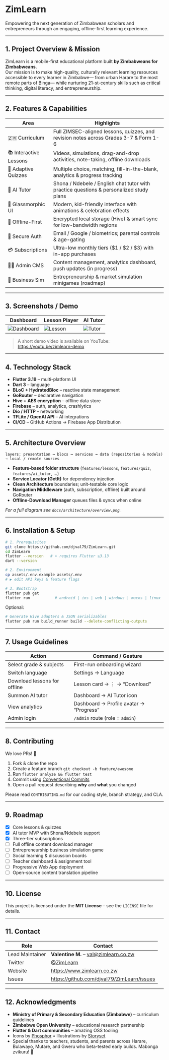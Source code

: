# ZimLearn

Empowering the next generation of Zimbabwean scholars and entrepreneurs through an engaging, offline-first learning experience.

---

## 1. Project Overview & Mission

ZimLearn is a mobile-first educational platform built **by Zimbabweans for Zimbabweans**.  
Our mission is to make high-quality, culturally relevant learning resources accessible to every learner in Zimbabwe— from urban Harare to the most remote parts of Binga— while nurturing 21-st-century skills such as critical thinking, digital literacy, and entrepreneurship.

---

## 2. Features & Capabilities

| Area | Highlights |
|------|------------|
| 🇿🇼 Curriculum | Full ZIMSEC-aligned lessons, quizzes, and revision notes across Grades 3-7 & Form 1-6 |
| 📚 Interactive Lessons | Videos, simulations, drag-and-drop activities, note-taking, offline downloads |
| 📝 Adaptive Quizzes | Multiple choice, matching, fill-in-the-blank, analytics & progress tracking |
| 🤖 AI Tutor | Shona / Ndebele / English chat tutor with practice questions & personalized study plans |
| 💎 Glassmorphic UI | Modern, kid-friendly interface with animations & celebration effects |
| 📡 Offline-First | Encrypted local storage (Hive) & smart sync for low-bandwidth regions |
| 🔐 Secure Auth | Email / Google / biometrics; parental controls & age-gating |
| 💳 Subscriptions | Ultra-low monthly tiers ($1 / $2 / $3) with in-app purchases |
| 👩‍🏫 Admin CMS | Content management, analytics dashboard, push updates (in progress) |
| 💼 Business Sim | Entrepreneurship & market simulation minigames (roadmap) |

---

## 3. Screenshots / Demo

| Dashboard | Lesson Player | AI Tutor |
|-----------|---------------|----------|
| ![Dashboard](docs/screenshots/dashboard.png) | ![Lesson](docs/screenshots/lesson.png) | ![Tutor](docs/screenshots/tutor.png) |

> A short demo video is available on YouTube: https://youtu.be/zimlearn-demo

---

## 4. Technology Stack

- **Flutter 3.19** – multi-platform UI
- **Dart 3** – language
- **BLoC + HydratedBloc** – reactive state management
- **GoRouter** – declarative navigation
- **Hive + AES encryption** – offline data store
- **Firebase** – auth, analytics, crashlytics
- **Dio / HTTP** – networking
- **TFLite / OpenAI API** – AI integrations
- **CI/CD** – GitHub Actions → Firebase App Distribution

---

## 5. Architecture Overview

```
layers: presentation → blocs → services → data (repositories & models) → local / remote sources
```

- **Feature-based folder structure** (`features/lessons`, `features/quiz`, `features/ai_tutor`, …)  
- **Service Locator (GetIt)** for dependency injection  
- **Clean Architecture** boundaries; unit-testable core logic  
- **Navigation Middleware** (auth, subscription, offline) built around GoRouter  
- **Offline-Download Manager** queues files & syncs when online  

_For a full diagram see `docs/architecture/overview.png`._

---

## 6. Installation & Setup

```bash
# 1. Prerequisites
git clone https://github.com/djval79/ZimLearn.git
cd ZimLearn
flutter --version   # ⬅ requires Flutter ≥3.13
dart --version

# 2. Environment
cp assets/.env.example assets/.env
# ▶ edit API keys & feature flags

# 3. Bootstrap
flutter pub get
flutter run           # android | ios | web | windows | macos | linux
```

Optional:

```bash
# Generate Hive adapters & JSON serializables
flutter pub run build_runner build --delete-conflicting-outputs
```

---

## 7. Usage Guidelines

| Action | Command / Gesture |
|--------|-------------------|
| Select grade & subjects | First-run onboarding wizard |
| Switch language | Settings → Language |
| Download lessons for offline | Lesson card → ⋮ → “Download” |
| Summon AI tutor | Dashboard → AI Tutor icon |
| View analytics | Dashboard → Profile avatar → “Progress” |
| Admin login | `/admin` route (role = `admin`) |

---

## 8. Contributing

We love PRs! 🥳

1. Fork & clone the repo  
2. Create a feature branch `git checkout -b feature/awesome`  
3. Run `flutter analyze && flutter test`  
4. Commit using [Conventional Commits](https://www.conventionalcommits.org/)  
5. Open a pull request describing **why** and **what** you changed  

Please read `CONTRIBUTING.md` for our coding style, branch strategy, and CLA.

---

## 9. Roadmap

- [x] Core lessons & quizzes
- [x] AI tutor MVP with Shona/Ndebele support
- [x] Three-tier subscriptions
- [ ] Full offline content download manager
- [ ] Entrepreneurship business simulation game
- [ ] Social learning & discussion boards
- [ ] Teacher dashboard & assignment tool
- [ ] Progressive Web App deployment
- [ ] Open-source content translation pipeline

---

## 10. License

This project is licensed under the **MIT License** – see the `LICENSE` file for details.

---

## 11. Contact

| Role | Contact |
|------|---------|
| Lead Maintainer | **Valentine M.** – val@zimlearn.co.zw |
| Twitter | [@ZimLearn](https://twitter.com/ZimLearn) |
| Website | https://www.zimlearn.co.zw |
| Issues | <https://github.com/djval79/ZimLearn/issues> |

---

## 12. Acknowledgments

- **Ministry of Primary & Secondary Education (Zimbabwe)** – curriculum guidelines  
- **Zimbabwe Open University** – educational research partnership  
- **Flutter & Dart communities** – amazing OSS tooling  
- Icons by [Phosphor](https://phosphoricons.com) • Illustrations by [Storyset](https://storyset.com)  
- Special thanks to teachers, students, and parents across Harare, Bulawayo, Mutare, and Gweru who beta-tested early builds. Mabonga zvikuru! 💚
